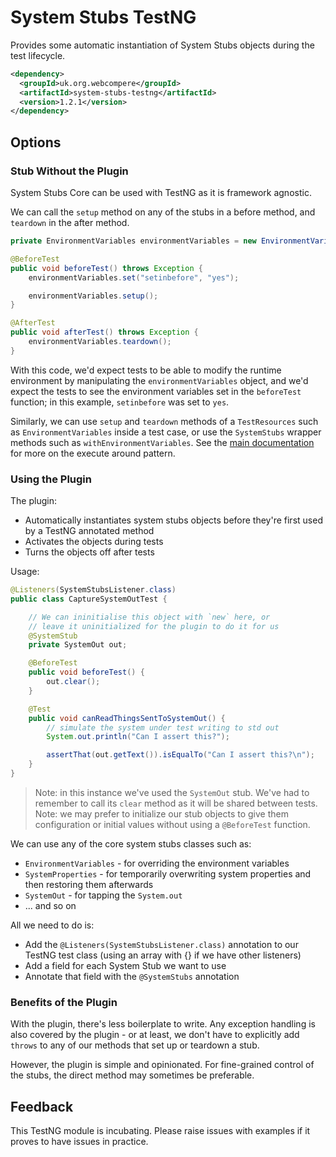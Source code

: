 # System Stubs TestNG

Provides some automatic instantiation of System Stubs objects during the test lifecycle.

```xml
<dependency>
  <groupId>uk.org.webcompere</groupId>
  <artifactId>system-stubs-testng</artifactId>
  <version>1.2.1</version>
</dependency>
```

## Options

### Stub Without the Plugin
System Stubs Core can be used with TestNG as it is framework agnostic.

We can call the `setup` method on any of the stubs in a before method, and `teardown` in the after method.

```java
private EnvironmentVariables environmentVariables = new EnvironmentVariables();

@BeforeTest
public void beforeTest() throws Exception {
    environmentVariables.set("setinbefore", "yes");

    environmentVariables.setup();
}

@AfterTest
public void afterTest() throws Exception {
    environmentVariables.teardown();
}
```

With this code, we'd expect tests to be able to modify the runtime environment by manipulating the
`environmentVariables` object, and we'd expect the tests to see the environment variables set in the `beforeTest`
function; in this example, `setinbefore` was set to `yes`.

Similarly, we can use `setup` and `teardown` methods of a `TestResources` such as `EnvironmentVariables` inside a test case, or use the `SystemStubs` wrapper methods such as
`withEnvironmentVariables`. See the [main documentation](../README.md) for more on the execute around pattern.

### Using the Plugin

The plugin:

- Automatically instantiates system stubs objects before they're first used by a TestNG annotated method
- Activates the objects during tests
- Turns the objects off after tests

Usage:

```java
@Listeners(SystemStubsListener.class)
public class CaptureSystemOutTest {

    // We can ininitialise this object with `new` here, or
    // leave it uninitialized for the plugin to do it for us
    @SystemStub
    private SystemOut out;

    @BeforeTest
    public void beforeTest() {
        out.clear();
    }

    @Test
    public void canReadThingsSentToSystemOut() {
        // simulate the system under test writing to std out
        System.out.println("Can I assert this?");

        assertThat(out.getText()).isEqualTo("Can I assert this?\n");
    }
}
```

> Note: in this instance we've used the `SystemOut` stub. We've had to remember to call its `clear` method as it
> will be shared between tests.
> Note: we may prefer to initialize our stub objects to give them configuration or initial values without using
> a `@BeforeTest` function.

We can use any of the core system stubs classes such as:

- `EnvironmentVariables` - for overriding the environment variables
- `SystemProperties` - for temporarily overwriting system properties and then restoring them afterwards
- `SystemOut` - for tapping the `System.out`
- ... and so on

All we need to do is:

- Add the `@Listeners(SystemStubsListener.class)` annotation to our TestNG test class (using an array with {} if we have other listeners)
- Add a field for each System Stub we want to use
- Annotate that field with the `@SystemStubs` annotation

### Benefits of the Plugin

With the plugin, there's less boilerplate to write. Any exception handling is also covered by the plugin - or at
least, we don't have to explicitly add `throws` to any of our methods that set up or teardown a stub.

However, the plugin is simple and opinionated. For fine-grained control of the stubs, the direct method
may sometimes be preferable.

## Feedback

This TestNG module is incubating. Please raise issues with examples if it proves to have issues in practice.
